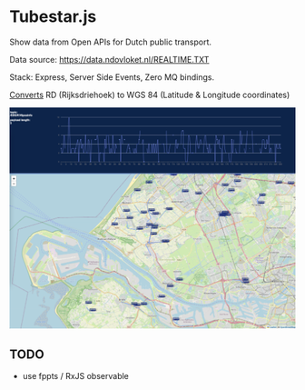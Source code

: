 # Tubestar.js

Show data from Open APIs for Dutch public transport.

Data source: https://data.ndovloket.nl/REALTIME.TXT

Stack: Express, Server Side Events, Zero MQ bindings.

[Converts](./src/main/rd2wgs.ts) RD (Rijksdriehoek) to WGS 84 (Latitude & Longitude coordinates)

![Screenshot](screenshot.png "Screenshot")


## TODO

- use fppts / RxJS observable
